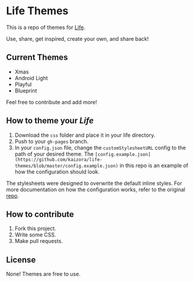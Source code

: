Life Themes
====

This is a repo of themes for [Life](https://github.com/cheeaun/life). 

Use, share, get inspired, create your own, and share back!

Current Themes
--------------
- Xmas
- Android Light
- Playful
- Blueprint

Feel free to contribute and add more!

How to theme your *Life*
------------------------
1. Download the `css` folder and place it in your life directory.
2. Push to your `gh-pages` branch.
2. In your `config.json` file, change the `customStylesheetURL` config to the path of your desired theme. The `[config.example.json](https://github.com/kaizora/life-themes/blob/master/config.example.json)` in this repo is an example of how the configuration should look.

The stylesheets were designed to overwrite the default inline styles. For more documentation on how the configuration works, refer to the original [repo](https://github.com/cheeaun/life).

How to contribute
-----------------

1. Fork this project.
2. Write some CSS.
3. Make pull requests.

License
-------

None! Themes are free to use.